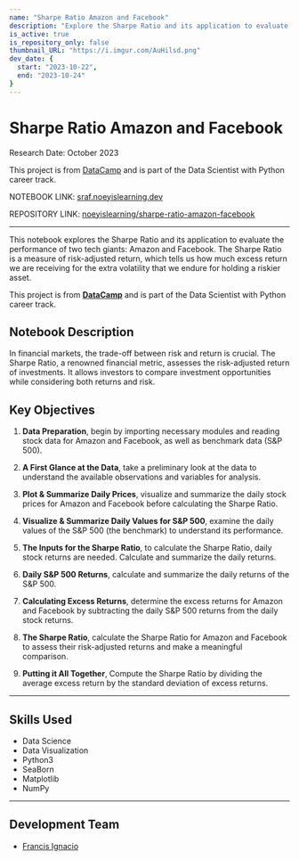```yaml
---
name: "Sharpe Ratio Amazon and Facebook"
description: "Explore the Sharpe Ratio and its application to evaluate the performance of two tech giants: Amazon and Facebook."
is_active: true
is_repository_only: false
thumbnail_URL: "https://i.imgur.com/AuHilsd.png"
dev_date: {
  start: "2023-10-22",
  end: "2023-10-24"
}
---
```


# Sharpe Ratio Amazon and Facebook

Research Date: October 2023

This project is from [DataCamp](https://datacamp.com/) and is part of the Data Scientist with Python career track.

NOTEBOOK LINK: [sraf.noeyislearning.dev](https://sraf.noeyislearning.dev/)

REPOSITORY LINK: [noeyislearning/sharpe-ratio-amazon-facebook](https://github.com/noeyislearning/sharpe-ratio-amazon-facebook)

---

This notebook explores the Sharpe Ratio and its application to evaluate the performance of two tech giants: Amazon and Facebook. The Sharpe Ratio is a measure of risk-adjusted return, which tells us how much excess return we are receiving for the extra volatility that we endure for holding a riskier asset.

This project is from **[DataCamp](https://datacamp.com)** and is part of the Data Scientist with Python career track.

## Notebook Description

In financial markets, the trade-off between risk and return is crucial. The Sharpe Ratio, a renowned financial metric, assesses the risk-adjusted return of investments. It allows investors to compare investment opportunities while considering both returns and risk.

## Key Objectives

1. **Data Preparation**, begin by importing necessary modules and reading stock data for Amazon and Facebook, as well as benchmark data (S&P 500).

2. **A First Glance at the Data**, take a preliminary look at the data to understand the available observations and variables for analysis.

3. **Plot & Summarize Daily Prices**, visualize and summarize the daily stock prices for Amazon and Facebook before calculating the Sharpe Ratio.

4. **Visualize & Summarize Daily Values for S&P 500**, examine the daily values of the S&P 500 (the benchmark) to understand its performance.

5. **The Inputs for the Sharpe Ratio**, to calculate the Sharpe Ratio, daily stock returns are needed. Calculate and summarize the daily returns.

6. **Daily S&P 500 Returns**, calculate and summarize the daily returns of the S&P 500.

7. **Calculating Excess Returns**, determine the excess returns for Amazon and Facebook by subtracting the daily S&P 500 returns from the daily stock returns.

8. **The Sharpe Ratio**, calculate the Sharpe Ratio for Amazon and Facebook to assess their risk-adjusted returns and make a meaningful comparison.

9. **Putting it All Together**, Compute the Sharpe Ratio by dividing the average excess return by the standard deviation of excess returns.

---

## Skills Used

- Data Science
- Data Visualization
- Python3
- SeaBorn
- Matplotlib
- NumPy

---

## Development Team

- [Francis Ignacio](https://www.linkedin.com/in/noeyislearning/)
